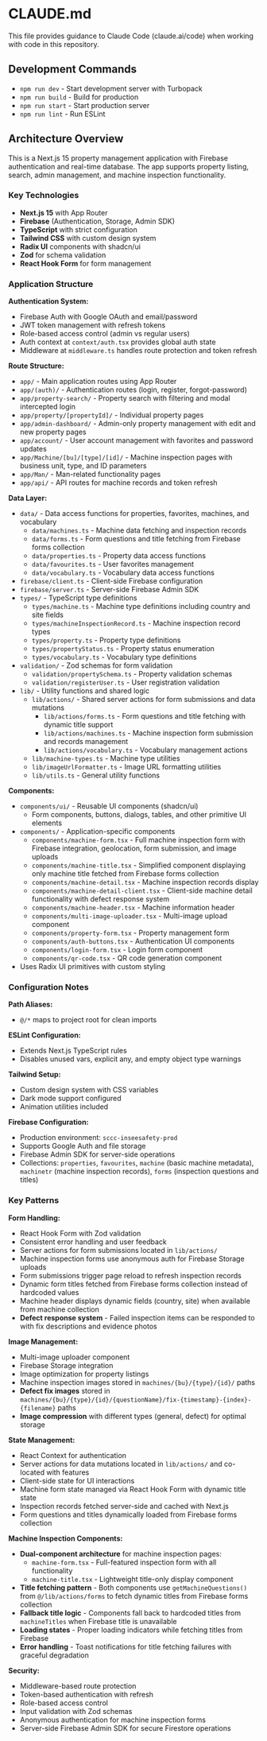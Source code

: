 # CLAUDE.md

This file provides guidance to Claude Code (claude.ai/code) when working with code in this repository.

## Development Commands

- `npm run dev` - Start development server with Turbopack
- `npm run build` - Build for production
- `npm run start` - Start production server
- `npm run lint` - Run ESLint

## Architecture Overview

This is a Next.js 15 property management application with Firebase authentication and real-time database. The app supports property listing, search, admin management, and machine inspection functionality.

### Key Technologies
- **Next.js 15** with App Router
- **Firebase** (Authentication, Storage, Admin SDK)
- **TypeScript** with strict configuration
- **Tailwind CSS** with custom design system
- **Radix UI** components with shadcn/ui
- **Zod** for schema validation
- **React Hook Form** for form management

### Application Structure

**Authentication System:**
- Firebase Auth with Google OAuth and email/password
- JWT token management with refresh tokens
- Role-based access control (admin vs regular users)
- Auth context at `context/auth.tsx` provides global auth state
- Middleware at `middleware.ts` handles route protection and token refresh

**Route Structure:**
- `app/` - Main application routes using App Router
- `app/(auth)/` - Authentication routes (login, register, forgot-password)
- `app/property-search/` - Property search with filtering and modal intercepted login
- `app/property/[propertyId]/` - Individual property pages
- `app/admin-dashboard/` - Admin-only property management with edit and new property pages
- `app/account/` - User account management with favorites and password updates
- `app/Machine/[bu]/[type]/[id]/` - Machine inspection pages with business unit, type, and ID parameters
- `app/Man/` - Man-related functionality pages
- `app/api/` - API routes for machine records and token refresh

**Data Layer:**
- `data/` - Data access functions for properties, favorites, machines, and vocabulary
  - `data/machines.ts` - Machine data fetching and inspection records
  - `data/forms.ts` - Form questions and title fetching from Firebase forms collection
  - `data/properties.ts` - Property data access functions
  - `data/favourites.ts` - User favorites management
  - `data/vocabulary.ts` - Vocabulary data access functions
- `firebase/client.ts` - Client-side Firebase configuration
- `firebase/server.ts` - Server-side Firebase Admin SDK
- `types/` - TypeScript type definitions
  - `types/machine.ts` - Machine type definitions including country and site fields
  - `types/machineInspectionRecord.ts` - Machine inspection record types
  - `types/property.ts` - Property type definitions
  - `types/propertyStatus.ts` - Property status enumeration
  - `types/vocabulary.ts` - Vocabulary type definitions
- `validation/` - Zod schemas for form validation
  - `validation/propertySchema.ts` - Property validation schemas
  - `validation/registerUser.ts` - User registration validation
- `lib/` - Utility functions and shared logic
  - `lib/actions/` - Shared server actions for form submissions and data mutations
    - `lib/actions/forms.ts` - Form questions and title fetching with dynamic title support
    - `lib/actions/machines.ts` - Machine inspection form submission and records management
    - `lib/actions/vocabulary.ts` - Vocabulary management actions
  - `lib/machine-types.ts` - Machine type utilities
  - `lib/imageUrlFormatter.ts` - Image URL formatting utilities
  - `lib/utils.ts` - General utility functions

**Components:**
- `components/ui/` - Reusable UI components (shadcn/ui)
  - Form components, buttons, dialogs, tables, and other primitive UI elements
- `components/` - Application-specific components
  - `components/machine-form.tsx` - Full machine inspection form with Firebase integration, geolocation, form submission, and image uploads
  - `components/machine-title.tsx` - Simplified component displaying only machine title fetched from Firebase forms collection
  - `components/machine-detail.tsx` - Machine inspection records display
  - `components/machine-detail-client.tsx` - Client-side machine detail functionality with defect response system
  - `components/machine-header.tsx` - Machine information header
  - `components/multi-image-uploader.tsx` - Multi-image upload component
  - `components/property-form.tsx` - Property management form
  - `components/auth-buttons.tsx` - Authentication UI components
  - `components/login-form.tsx` - Login form component
  - `components/qr-code.tsx` - QR code generation component
- Uses Radix UI primitives with custom styling

### Configuration Notes

**Path Aliases:**
- `@/*` maps to project root for clean imports

**ESLint Configuration:**
- Extends Next.js TypeScript rules
- Disables unused vars, explicit any, and empty object type warnings

**Tailwind Setup:**
- Custom design system with CSS variables
- Dark mode support configured
- Animation utilities included

**Firebase Configuration:**
- Production environment: `sccc-inseesafety-prod`
- Supports Google Auth and file storage
- Firebase Admin SDK for server-side operations
- Collections: `properties`, `favourites`, `machine` (basic machine metadata), `machinetr` (machine inspection records), `forms` (inspection questions and titles)

### Key Patterns

**Form Handling:**
- React Hook Form with Zod validation
- Consistent error handling and user feedback
- Server actions for form submissions located in `lib/actions/`
- Machine inspection forms use anonymous auth for Firebase Storage uploads
- Form submissions trigger page reload to refresh inspection records
- Dynamic form titles fetched from Firebase forms collection instead of hardcoded values
- Machine header displays dynamic fields (country, site) when available from machine collection
- **Defect response system** - Failed inspection items can be responded to with fix descriptions and evidence photos

**Image Management:**
- Multi-image uploader component
- Firebase Storage integration
- Image optimization for property listings
- Machine inspection images stored in `machines/{bu}/{type}/{id}/` paths
- **Defect fix images** stored in `machines/{bu}/{type}/{id}/{questionName}/fix-{timestamp}-{index}-{filename}` paths
- **Image compression** with different types (general, defect) for optimal storage

**State Management:**
- React Context for authentication
- Server actions for data mutations located in `lib/actions/` and co-located with features
- Client-side state for UI interactions
- Machine form state managed via React Hook Form with dynamic title state
- Inspection records fetched server-side and cached with Next.js
- Form questions and titles dynamically loaded from Firebase forms collection

**Machine Inspection Components:**
- **Dual-component architecture** for machine inspection pages:
  - `machine-form.tsx` - Full-featured inspection form with all functionality
  - `machine-title.tsx` - Lightweight title-only display component
- **Title fetching pattern** - Both components use `getMachineQuestions()` from `@/lib/actions/forms` to fetch dynamic titles from Firebase forms collection
- **Fallback title logic** - Components fall back to hardcoded titles from `machineTitles` when Firebase title is unavailable
- **Loading states** - Proper loading indicators while fetching titles from Firebase
- **Error handling** - Toast notifications for title fetching failures with graceful degradation

**Security:**
- Middleware-based route protection
- Token-based authentication with refresh
- Role-based access control
- Input validation with Zod schemas
- Anonymous authentication for machine inspection forms
- Server-side Firebase Admin SDK for secure Firestore operations